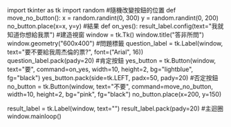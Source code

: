 import tkinter as tk
import random
#隨機改變按鈕的位置
def move_no_button():
    x = random.randint(0, 300)
    y = random.randint(0, 200)
    no_button.place(x=x, y=y)
#結果
def on_yes():
    result_label.config(text="我就知道你想給我票")
#建造視窗
window = tk.Tk()
window.title("答非所問")
window.geometry("600x400")
#問題標籤
question_label = tk.Label(window, text="要不要給我周杰倫的票?", font=("Arial", 16))
question_label.pack(pady=20)
#肯定按鈕
yes_button = tk.Button(window, text="要", command=on_yes, width=10, height=2, bg="lightblue", fg="black")
yes_button.pack(side=tk.LEFT, padx=50, pady=20)
#否定按鈕
no_button = tk.Button(window, text="不要", command=move_no_button, width=10, height=2, bg="pink", fg="black")
no_button.place(x=200, y=150)

result_label = tk.Label(window, text="")
result_label.pack(pady=20)
#主迴圈
window.mainloop()
